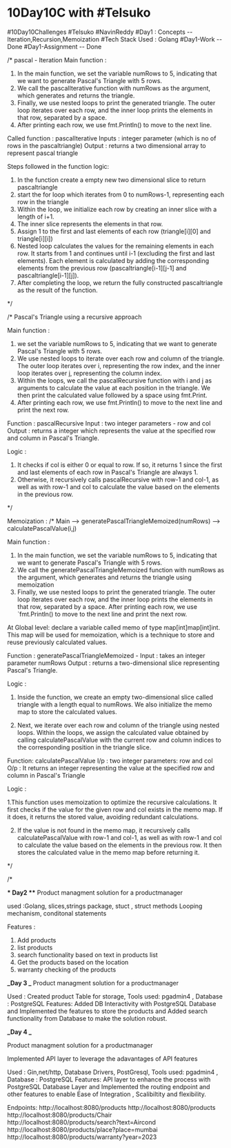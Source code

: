 # 10Day10C with #Telsuko

#10Day10Challenges #Telsuko #NavinReddy
#Day1 : Concepts -- Iteration,Recursion,Memoization
#Tech Stack Used : Golang
#Day1-Work -- Done
#Day1-Assignment -- Done

/\* pascal - Iteration
Main function :

1. In the main function, we set the variable numRows to 5, indicating that we want to generate Pascal's Triangle with 5 rows.
2. We call the pascalIterative function with numRows as the argument, which generates and returns the triangle.
3. Finally, we use nested loops to print the generated triangle. The outer loop iterates over each row,
   and the inner loop prints the elements in that row, separated by a space.
4. After printing each row, we use fmt.Println() to move to the next line.

Called function : pascalIterative
Inputs : integer parameter (which is no of rows in the pascaltriangle)
Output : returns a two dimensional array to represent pascal triangle

Steps followed in the function logic:

1. In the function create a empty new two dimensional slice to return pascaltriangle
2. start the for loop which iterates from 0 to numRows-1, representing each row in the triangle
3. Within the loop, we initialize each row by creating an inner slice with a length of i+1.
4. The inner slice represents the elements in that row.
5. Assign 1 to the first and last elements of each row (triangle[i][0] and triangle[i][i])
6. Nested loop calculates the values for the remaining elements in each row. It starts from 1 and continues until i-1 (excluding the first and last elements).
   Each element is calculated by adding the corresponding elements from the previous row (pascaltriangle[i-1][j-1] and pascaltriangle[i-1][j]).
7. After completing the loop, we return the fully constructed pascaltriangle as the result of the function.

\*/

/\*
Pascal's Triangle using a recursive approach

Main function :

1. we set the variable numRows to 5, indicating that we want to generate Pascal's Triangle with 5 rows.
2. We use nested loops to iterate over each row and column of the triangle.
   The outer loop iterates over i, representing the row index, and the inner loop iterates over j, representing the column index.
3. Within the loops, we call the pascalRecursive function with i and j as arguments to calculate the value at each position in the triangle.
   We then print the calculated value followed by a space using fmt.Print.
4. After printing each row, we use fmt.Println() to move to the next line and print the next row.

Function : pascalRecursive
Input : two integer parameters - row and col
Output : returns a integer which represents the value at the specified row and column in Pascal's Triangle.

Logic :

1. It checks if col is either 0 or equal to row. If so, it returns 1 since the first and last elements of each row in Pascal's Triangle are always 1.
2. Otherwise, it recursively calls pascalRecursive with row-1 and col-1, as well as with row-1 and col
   to calculate the value based on the elements in the previous row.

\*/

Memoization :
/\*
Main --> generatePascalTriangleMemoized(numRows) --> calculatePascalValue(i,j)

Main function :

1.  In the main function, we set the variable numRows to 5, indicating that we want to generate Pascal's Triangle with 5 rows.
2.  We call the generatePascalTriangleMemoized function with numRows as the argument, which generates and returns the triangle using memoization
3.  Finally, we use nested loops to print the generated triangle. The outer loop iterates over each row, and the inner loop
    prints the elements in that row, separated by a space. After printing each row, we use `fmt.Println()
    to move to the next line and print the next row.

At Global level: declare a variable called memo of type map[int]map[int]int. This map will be used for memoization,
which is a technique to store and reuse previously calculated values.

Function : generatePascalTriangleMemoized -
Input : takes an integer parameter numRows
Output : returns a two-dimensional slice representing Pascal's Triangle.

Logic :

1. Inside the function, we create an empty two-dimensional slice called triangle with a length equal to numRows.
   We also initialize the memo map to store the calculated values.

2. Next, we iterate over each row and column of the triangle using nested loops.
   Within the loops, we assign the calculated value obtained by calling calculatePascalValue with the current row and column indices
   to the corresponding position in the triangle slice.

Function: calculatePascalValue
I/p : two integer parameters: row and col
O/p : It returns an integer representing the value at the specified row and column in Pascal's Triangle

Logic :

1.This function uses memoization to optimize the recursive calculations.
It first checks if the value for the given row and col exists in the memo map.
If it does, it returns the stored value, avoiding redundant calculations.

2. If the value is not found in the memo map, it recursively calls calculatePascalValue with row-1 and col-1, as well as with row-1 and col
   to calculate the value based on the elements in the previous row. It then stores the calculated value in the memo map before returning it.

\*/

/\*

**\* Day2 \*\***
Product managment solution for a productmanager

used :Golang, slices,strings package, stuct , struct methods Looping mechanism, conditonal statements

Features :

1. Add products
2. list products
3. search functionality based on text in products list
4. Get the products based on the location
5. warranty checking of the products

**_Day 3 _**
Product managment solution for a productmanager

Used : Created product Table for storage, Tools used: pgadmin4 ,
Database : PostgreSQL
Features:
Added DB Interactivity with PostgreSQL Database
and Implemented the features to store the products and
Added search functionality from Database to make the solution robust.

**_Day 4 _**

Product managment solution for a productmanager

Implemented API layer to leverage the adavantages of API features

Used : Gin,net/http, Database Drivers, PostGresql, Tools used: pgadmin4 ,
Database : PostgreSQL
Features:
API layer to enhance the process with PostgreSQL Database Layer
and Implemented the routing endpoint and other features to enable
Ease of Integration , Scalibiltity and flexibility.

Endpoints:
http://localhost:8080/products
http://localhost:8080/products
http://localhost:8080/products/Chair
http://localhost:8080/products/search?text=Aircond
http://localhost:8080/products/place?place=mumbai
http://localhost:8080/products/warranty?year=2023
